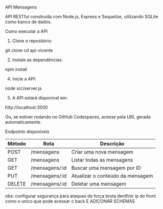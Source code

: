 API Mensagens

API RESTful construída com Node.js, Express e Sequelize, utilizando SQLite como banco de dados.

Como executar a API

1. Clone o repositório:

git clone <url-do-repositorio>
cd api-vicente

2. Instale as dependências:

npm install

4. Inicie a API:

node src/server.js

5. A API estará disponível em:

http://localhost:3000

Ou, se estiver rodando no GitHub Codespaces, acesse pela URL gerada automaticamente.


Endpoints disponíveis

| Método | Rota             | Descrição                      |
| ------ | ---------------- | -------------------------------|
| POST   | /mensagens     | Criar uma nova mensagem          |
| GET    | /mensagens     | Listar todas as mensagens        |
| GET    | /mensagens/:id | Buscar uma mensagem por ID       |
| PUT    | /mensagens/:id | Atualizar o conteúdo da mensagem |
| DELETE | /mensagens/:id | Deletar uma mensagem             |
obs: configurar segurança para ataques de força bruta denifinir ip do front como o unico que pode acessar o back E ADICONAR SCHEMAS
